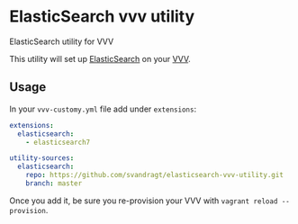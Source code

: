 # ElasticSearch vvv utility

ElasticSearch utility for VVV

This utility will set up [ElasticSearch](https://redis.io/) on your [VVV](https://github.com/Varying-Vagrant-Vagrants/VVV).

## Usage

In your `vvv-customy.yml` file add under `extensions`:

```yml
extensions:
  elasticsearch:
    - elasticsearch7

utility-sources:
  elasticsearch: 
    repo: https://github.com/svandragt/elasticsearch-vvv-utility.git
    branch: master
```

Once you add it, be sure you re-provision your VVV with `vagrant reload --provision`.
